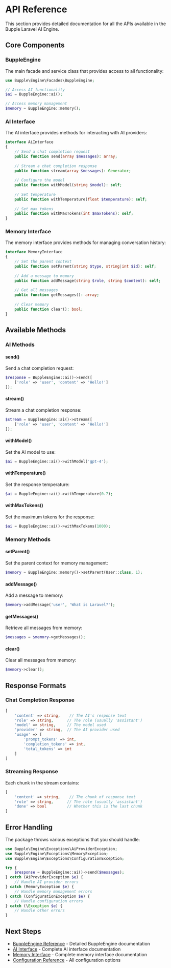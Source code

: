# API Reference

This section provides detailed documentation for all the APIs available in the Bupple Laravel AI Engine.

## Core Components

### BuppleEngine

The main facade and service class that provides access to all functionality:

```php
use Bupple\Engine\Facades\BuppleEngine;

// Access AI functionality
$ai = BuppleEngine::ai();

// Access memory management
$memory = BuppleEngine::memory();
```

### AI Interface

The AI interface provides methods for interacting with AI providers:

```php
interface AiInterface
{
    // Send a chat completion request
    public function send(array $messages): array;
    
    // Stream a chat completion response
    public function stream(array $messages): Generator;
    
    // Configure the model
    public function withModel(string $model): self;
    
    // Set temperature
    public function withTemperature(float $temperature): self;
    
    // Set max tokens
    public function withMaxTokens(int $maxTokens): self;
}
```

### Memory Interface

The memory interface provides methods for managing conversation history:

```php
interface MemoryInterface
{
    // Set the parent context
    public function setParent(string $type, string|int $id): self;
    
    // Add a message to memory
    public function addMessage(string $role, string $content): self;
    
    // Get all messages
    public function getMessages(): array;
    
    // Clear memory
    public function clear(): bool;
}
```

## Available Methods

### AI Methods

#### send()
Send a chat completion request:
```php
$response = BuppleEngine::ai()->send([
    ['role' => 'user', 'content' => 'Hello!']
]);
```

#### stream()
Stream a chat completion response:
```php
$stream = BuppleEngine::ai()->stream([
    ['role' => 'user', 'content' => 'Hello!']
]);
```

#### withModel()
Set the AI model to use:
```php
$ai = BuppleEngine::ai()->withModel('gpt-4');
```

#### withTemperature()
Set the response temperature:
```php
$ai = BuppleEngine::ai()->withTemperature(0.7);
```

#### withMaxTokens()
Set the maximum tokens for the response:
```php
$ai = BuppleEngine::ai()->withMaxTokens(1000);
```

### Memory Methods

#### setParent()
Set the parent context for memory management:
```php
$memory = BuppleEngine::memory()->setParent(User::class, 1);
```

#### addMessage()
Add a message to memory:
```php
$memory->addMessage('user', 'What is Laravel?');
```

#### getMessages()
Retrieve all messages from memory:
```php
$messages = $memory->getMessages();
```

#### clear()
Clear all messages from memory:
```php
$memory->clear();
```

## Response Formats

### Chat Completion Response

```php
[
    'content' => string,    // The AI's response text
    'role' => string,      // The role (usually 'assistant')
    'model' => string,     // The model used
    'provider' => string,  // The AI provider used
    'usage' => [
        'prompt_tokens' => int,
        'completion_tokens' => int,
        'total_tokens' => int
    ]
]
```

### Streaming Response

Each chunk in the stream contains:
```php
[
    'content' => string,    // The chunk of response text
    'role' => string,      // The role (usually 'assistant')
    'done' => bool         // Whether this is the last chunk
]
```

## Error Handling

The package throws various exceptions that you should handle:

```php
use Bupple\Engine\Exceptions\AiProviderException;
use Bupple\Engine\Exceptions\MemoryException;
use Bupple\Engine\Exceptions\ConfigurationException;

try {
    $response = BuppleEngine::ai()->send($messages);
} catch (AiProviderException $e) {
    // Handle AI provider errors
} catch (MemoryException $e) {
    // Handle memory management errors
} catch (ConfigurationException $e) {
    // Handle configuration errors
} catch (\Exception $e) {
    // Handle other errors
}
```

## Next Steps

- [BuppleEngine Reference](/api/bupple-engine) - Detailed BuppleEngine documentation
- [AI Interface](/api/ai-interface) - Complete AI interface documentation
- [Memory Interface](/api/memory-interface) - Complete memory interface documentation
- [Configuration Reference](/api/configuration) - All configuration options 